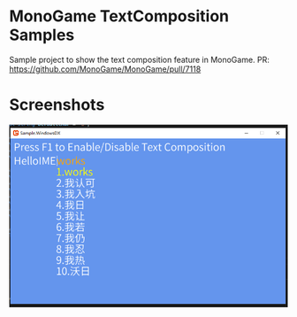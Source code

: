 # MonoGame TextComposition Samples

Sample project to show the text composition feature in MonoGame.
PR: https://github.com/MonoGame/MonoGame/pull/7118


# Screenshots

![IME works](https://github.com/ryancheung/MonoGameTextCompositionSamples/raw/master/Images/IME-test1.png)